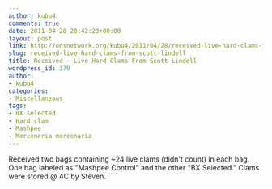 ```yaml
---
author: kubu4
comments: true
date: 2011-04-28 20:42:23+00:00
layout: post
link: http://onsnetwork.org/kubu4/2011/04/28/received-live-hard-clams-from-scott-lindell/
slug: received-live-hard-clams-from-scott-lindell
title: Received - Live Hard Clams From Scott Lindell
wordpress_id: 370
author:
- kubu4
categories:
- Miscellaneous
tags:
- BX selected
- Hard clam
- Mashpee
- Mercenaria mercenaria
---
```


Received two bags containing ~24 live clams (didn't count) in each bag. One bag labeled as "Mashpee Control" and the other "BX Selected." Clams were stored @ 4C by Steven.
